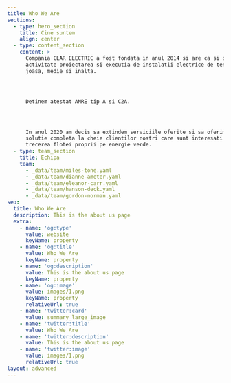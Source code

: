 ```yaml
---
title: Who We Are
sections:
  - type: hero_section
    title: Cine suntem
    align: center
  - type: content_section
    content: >
      Compania CLAR ELECTRIC a fost fondata in anul 2014 si are ca si obiect de
      activitate proiectarea si executia de instalatii electrice de tensiune
      joasa, medie si inalta.




      Detinem atestat ANRE tip A si C2A.




      In anul 2020 am decis sa extindem serviciile oferite si sa oferim o
      solutie completa la cheie clientilor nostri care sunt interesati de
      trecerea flotei proprii pe energie verde.
  - type: team_section
    title: Echipa
    team:
      - _data/team/miles-tone.yaml
      - _data/team/dianne-ameter.yaml
      - _data/team/eleanor-carr.yaml
      - _data/team/hanson-deck.yaml
      - _data/team/gordon-norman.yaml
seo:
  title: Who We Are
  description: This is the about us page
  extra:
    - name: 'og:type'
      value: website
      keyName: property
    - name: 'og:title'
      value: Who We Are
      keyName: property
    - name: 'og:description'
      value: This is the about us page
      keyName: property
    - name: 'og:image'
      value: images/1.png
      keyName: property
      relativeUrl: true
    - name: 'twitter:card'
      value: summary_large_image
    - name: 'twitter:title'
      value: Who We Are
    - name: 'twitter:description'
      value: This is the about us page
    - name: 'twitter:image'
      value: images/1.png
      relativeUrl: true
layout: advanced
---
```

